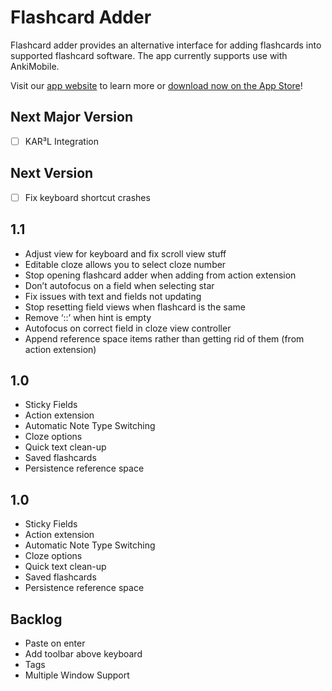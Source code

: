 # Flashcard Adder

Flashcard adder provides an alternative interface for adding flashcards into supported flashcard software. The app currently supports use with AnkiMobile. 

Visit our [app website](https://flashcard.technaplex.com/) to learn more or [download now on the App Store](https://apps.apple.com/us/app/flashcard-adder/id1538603552)!

## Next Major Version
- [ ] KAR³L Integration
## Next Version
- [ ] Fix keyboard shortcut crashes

## 1.1
* Adjust view for keyboard and fix scroll view stuff
* Editable cloze allows you to select cloze number
* Stop opening flashcard adder when adding from action extension
* Don’t autofocus on a field when selecting star
* Fix issues with text and fields not updating
* Stop resetting field views when flashcard is the same
* Remove ‘::’ when hint is empty
* Autofocus on correct field in cloze view controller
* Append reference space items rather than getting rid of them (from action extension)

## 1.0
* Sticky Fields
* Action extension
* Automatic Note Type Switching
* Cloze options
* Quick text clean-up
* Saved flashcards
* Persistence reference space

## 1.0
* Sticky Fields
* Action extension
* Automatic Note Type Switching
* Cloze options
* Quick text clean-up
* Saved flashcards
* Persistence reference space

## Backlog
* Paste on enter
* Add toolbar above keyboard
* Tags
* Multiple Window Support
